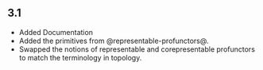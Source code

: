 3.1
---
* Added Documentation
* Added the primitives from @representable-profunctors@.
* Swapped the notions of representable and corepresentable profunctors to match the terminology in topology.
